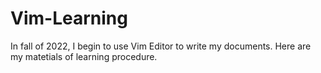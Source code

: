 # Vim-Learning

In fall of 2022, I begin to use Vim Editor to write my documents. Here are my matetials of learning procedure.
